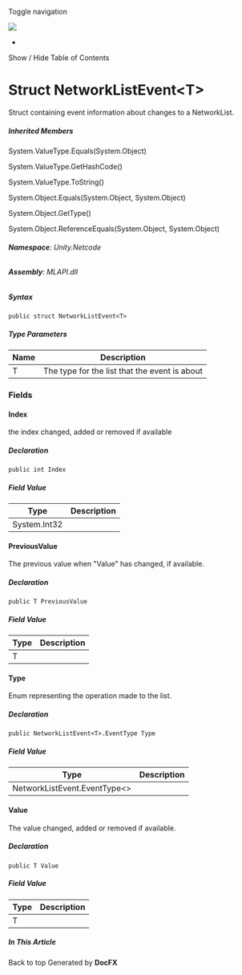 <div id="wrapper">

<div>

<div class="container">

<div class="navbar-header">

Toggle navigation

<img src="../logo.svg" id="logo" class="svg" />

</div>

<div id="navbar" class="collapse navbar-collapse">

<div class="form-group">

</div>

</div>

</div>

<div class="subnav navbar navbar-default">

<div id="breadcrumb" class="container hide-when-search">

-   

</div>

</div>

</div>

<div class="container body-content hide-when-search" role="main">

<div class="sidenav hide-when-search">

Show / Hide Table of Contents

<div id="sidetoggle" class="sidetoggle collapse">

<div id="sidetoc">

</div>

</div>

</div>

<div class="article row grid-right">

<div class="col-md-10">

# Struct NetworkListEvent\<T\>

<div class="markdown level0 summary">

Struct containing event information about changes to a NetworkList.

</div>

<div class="markdown level0 conceptual">

</div>

<div class="inheritedMembers">

##### Inherited Members

<div>

System.ValueType.Equals(System.Object)

</div>

<div>

System.ValueType.GetHashCode()

</div>

<div>

System.ValueType.ToString()

</div>

<div>

System.Object.Equals(System.Object, System.Object)

</div>

<div>

System.Object.GetType()

</div>

<div>

System.Object.ReferenceEquals(System.Object, System.Object)

</div>

</div>

###### **Namespace**: Unity.Netcode

###### **Assembly**: MLAPI.dll

##### Syntax

<div class="codewrapper">

``` lang-csharp
public struct NetworkListEvent<T>
```

</div>

##### Type Parameters

| Name | Description                                   |
|------|-----------------------------------------------|
| T    | The type for the list that the event is about |

### Fields

#### Index

<div class="markdown level1 summary">

the index changed, added or removed if available

</div>

<div class="markdown level1 conceptual">

</div>

##### Declaration

<div class="codewrapper">

``` lang-csharp
public int Index
```

</div>

##### Field Value

| Type         | Description |
|--------------|-------------|
| System.Int32 |             |

#### PreviousValue

<div class="markdown level1 summary">

The previous value when "Value" has changed, if available.

</div>

<div class="markdown level1 conceptual">

</div>

##### Declaration

<div class="codewrapper">

``` lang-csharp
public T PreviousValue
```

</div>

##### Field Value

| Type | Description |
|------|-------------|
| T    |             |

#### Type

<div class="markdown level1 summary">

Enum representing the operation made to the list.

</div>

<div class="markdown level1 conceptual">

</div>

##### Declaration

<div class="codewrapper">

``` lang-csharp
public NetworkListEvent<T>.EventType Type
```

</div>

##### Field Value

| Type                           | Description |
|--------------------------------|-------------|
| NetworkListEvent.EventType\<\> |             |

#### Value

<div class="markdown level1 summary">

The value changed, added or removed if available.

</div>

<div class="markdown level1 conceptual">

</div>

##### Declaration

<div class="codewrapper">

``` lang-csharp
public T Value
```

</div>

##### Field Value

| Type | Description |
|------|-------------|
| T    |             |

</div>

<div class="hidden-sm col-md-2" role="complementary">

<div class="sideaffix">

<div class="contribution">

</div>

##### In This Article

<div>

</div>

</div>

</div>

</div>

</div>

<div class="grad-bottom">

</div>

<div class="footer">

<div class="container">

Back to top Generated by **DocFX**

</div>

</div>

</div>
